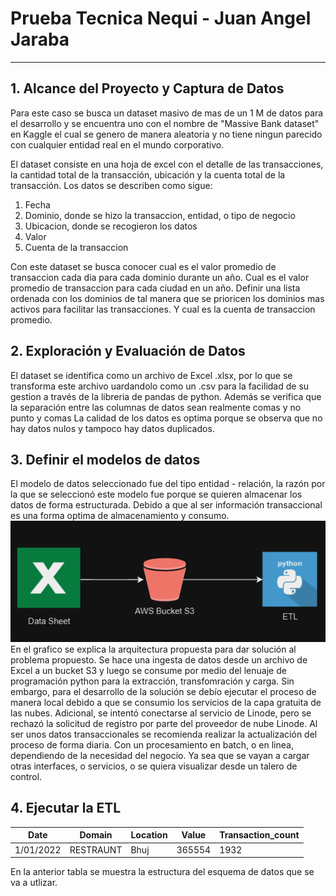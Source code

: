 # Prueba Tecnica Nequi - Juan Angel Jaraba

---
## **1. Alcance del Proyecto y Captura de Datos**
Para este caso se busca un dataset masivo de mas de un 1 M de datos para el desarrollo y se encuentra uno con el nombre de "Massive Bank dataset" en Kaggle el cual se genero de manera aleatoria y no tiene ningun parecido con cualquier entidad real en el mundo corporativo.

El dataset consiste en una hoja de excel con el detalle de las transacciones, la cantidad total de la transacción, ubicación y la cuenta total de la transacción.
Los datos se describen como sigue:
1. Fecha
2. Dominio, donde se hizo la transaccion, entidad, o tipo de negocio
3. Ubicacion, donde se recogieron los datos
4. Valor
5. Cuenta de la transaccion

Con este dataset se busca conocer cual es el valor promedio de transaccion cada dia para cada dominio durante un año. Cual es el valor promedio de transaccion para cada ciudad en un año. Definir una lista ordenada con los dominios de tal manera que se prioricen los dominios mas activos para facilitar las transacciones. Y cual es la cuenta de transaccion promedio.

## **2. Exploración y Evaluación de Datos**
El dataset se identifica como un archivo de Excel .xlsx, por lo que se transforma este archivo uardandolo como un .csv para la facilidad de su gestion a través de la libreria de pandas de python. Además se verifica que la separación entre las columnas de datos sean realmente comas y no punto y comas
La calidad de los datos es optima porque se observa que no hay datos nulos y tampoco hay datos duplicados.

## **3. Definir el modelos de datos**
El modelo de datos seleccionado fue del tipo entidad - relación, la razón por la que se seleccionó este modelo fue porque se quieren almacenar los datos de forma estructurada. Debido a que al ser información transaccional es una forma optima de almacenamiento y consumo.
![alt text](image.png) 
En el grafico se explica la arquitectura propuesta para dar solución al problema propuesto. Se hace una ingesta de datos desde un archivo de Excel a un bucket S3 y luego se consume por medio del lenuaje de programación python para la extracción, transfomración y carga. Sin embargo, para el desarrollo de la solución se debío ejecutar el proceso de manera local debido a que se consumio los servicios de la capa gratuita de las nubes. Adicional, se intentó conectarse al servicio de Linode, pero se rechazó la solicitud de registro por parte del proveedor de nube Linode.
Al ser unos datos transaccionales se recomienda realizar la actualización del proceso de forma diaria.
Con un procesamiento en batch, o en linea, dependiendo de la necesidad del negocio. Ya sea que se vayan a cargar otras interfaces, o servicios, o se quiera visualizar desde un talero de control.

## **4. Ejecutar la ETL**
|Date|Domain|Location|Value|Transaction_count|
|---|---|---|---|---|
|1/01/2022|RESTRAUNT|Bhuj|365554|1932|
En la anterior tabla se muestra la estructura del esquema de datos que se va a utlizar.
 



